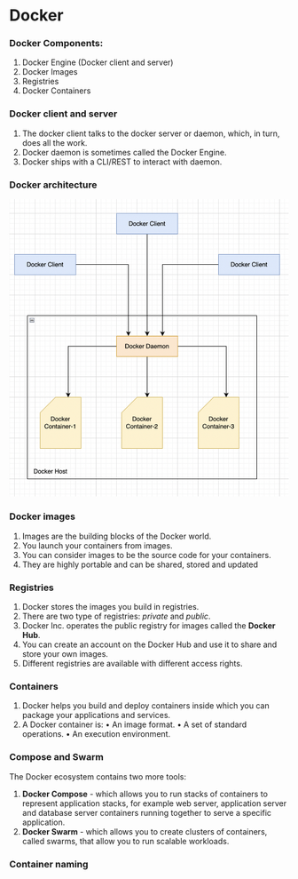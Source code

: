 # Docker

### Docker Components:
1. Docker Engine (Docker client and server)
2. Docker Images
3. Registries
4. Docker Containers

### Docker client and server
1. The docker client talks to the docker server or daemon, which, in turn, does all the work.
2. Docker daemon is sometimes called the Docker Engine.
3. Docker ships with a CLI/REST to interact with daemon.

### Docker architecture
![Architecture](src/main/resources/docker_arch.png)

### Docker images
1. Images are the building blocks of the Docker world.
2. You launch your containers from images.
3. You can consider images to be the source code for your containers.
4. They are highly portable and can be shared, stored and updated

### Registries
1. Docker stores the images you build in registries.
2. There are two type of registries: *private* and *public*.
3. Docker Inc. operates the public registry for images called the **Docker Hub**.
4. You can create an account on the Docker Hub and use it to share and store your own images.
5. Different registries are available with different access rights.

### Containers
1. Docker helps you build and deploy containers inside which you can package your applications and services.
2. A Docker container is:
      • An image format.
      • A set of standard operations. 
      • An execution environment.

### Compose and Swarm
The Docker ecosystem contains two more tools:
1. **Docker Compose** - which allows you to run stacks of containers to represent application stacks, for example web server, application server and database server containers running together to serve a specific application.
2. **Docker Swarm** - which allows you to create clusters of containers, called swarms, that allow you to run scalable workloads.

### Container naming
